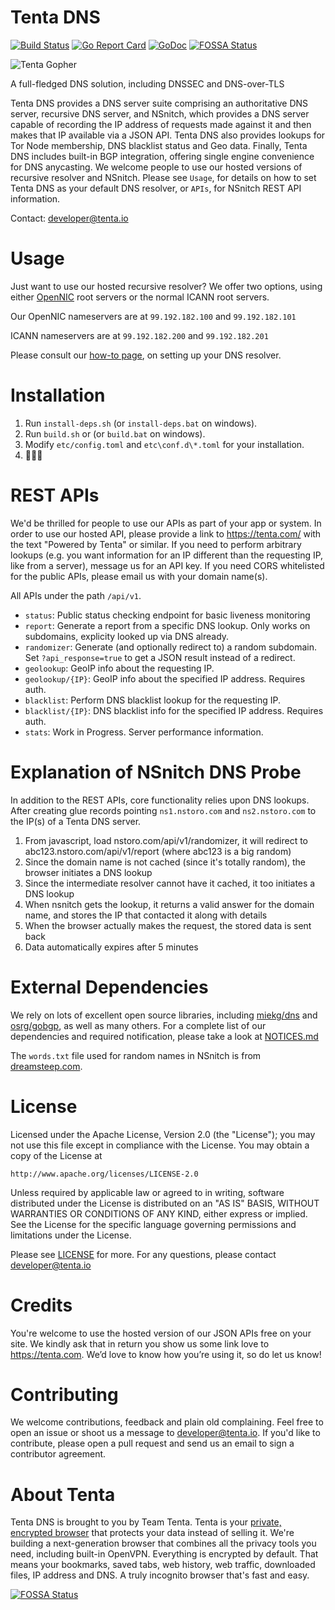 Tenta DNS
=========

[![Build Status](https://travis-ci.org/tenta-browser/tenta-dns.svg?branch=master)](https://travis-ci.org/tenta-browser/tenta-dns)
[![Go Report Card](https://goreportcard.com/badge/github.com/tenta-browser/tenta-dns)](https://goreportcard.com/report/github.com/tenta-browser/tenta-dns)
[![GoDoc](https://godoc.org/github.com/tenta-browser/tenta-dns?status.svg)](https://godoc.org/github.com/tenta-browser/tenta-dns)
[![FOSSA Status](https://app.fossa.io/api/projects/git%2Bgithub.com%2Ftenta-browser%2Ftenta-dns.svg?type=shield)](https://app.fossa.io/projects/git%2Bgithub.com%2Ftenta-browser%2Ftenta-dns?ref=badge_shield)

![Tenta Gopher](logo.png?raw=true "Tenta Gopher")

A full-fledged DNS solution, including DNSSEC and DNS-over-TLS

Tenta DNS provides a DNS server suite comprising an authoritative DNS server, recursive DNS server, and NSnitch,
which provides a DNS server capable of recording the IP address of requests made against
it and then makes that IP available via a JSON API. Tenta DNS also provides lookups for
Tor Node membership, DNS blacklist status and Geo data. Finally, Tenta DNS includes built-in
BGP integration, offering single engine convenience for DNS anycasting. We welcome people to
use our hosted versions of recursive resolver and NSnitch. Please see `Usage`,
for details on how to set Tenta DNS as your default DNS resolver, or `APIs`,
for NSnitch REST API information.

Contact: developer@tenta.io

Usage
=====

Just want to use our hosted recursive resolver? We offer two options, using either [OpenNIC](https://opennic.org)
root servers or the normal ICANN root servers.

Our OpenNIC nameservers are at `99.192.182.100` and `99.192.182.101`

ICANN nameservers are at `99.192.182.200` and `99.192.182.201`

Please consult our [how-to page](https://tenta.com/dns-setup-guides), on setting up your DNS resolver.

Installation
============

1. Run `install-deps.sh` (or `install-deps.bat` on windows).
1. Run `build.sh` or (or `build.bat` on windows).
1. Modify `etc/config.toml` and `etc\conf.d\*.toml` for your installation.
1. 🙈🙉🙊

REST APIs
=========

We'd be thrilled for people to use our APIs as part of your app or system. In order to use our hosted API, please provide
a link to https://tenta.com/ with the text "Powered by Tenta" or similar. If you need to perform arbitrary lookups (e.g.
you want information for an IP different than the requesting IP, like from a server), message us for an API key. If
you need CORS whitelisted for the public APIs, please email us with your domain name(s).

All APIs under the path `/api/v1`.

* `status`: Public status checking endpoint for basic liveness monitoring
* `report`: Generate a report from a specific DNS lookup. Only works on subdomains, explicity looked up via DNS already.
* `randomizer`: Generate (and optionally redirect to) a random subdomain. Set `?api_response=true` to get a JSON result
instead of a redirect.
* `geolookup`: GeoIP info about the requesting IP.
* `geolookup/{IP}`: GeoIP info about the specified IP address. Requires auth.
* `blacklist`: Perform DNS blacklist lookup for the requesting IP.
* `blacklist/{IP}`: DNS blacklist info for the specified IP address. Requires auth.
* `stats`: Work in Progress. Server performance information.

Explanation of NSnitch DNS Probe
================================

In addition to the REST APIs, core functionality relies upon DNS lookups. After creating glue records pointing
`ns1.nstoro.com` and `ns2.nstoro.com` to the IP(s) of a Tenta DNS server.

1. From javascript, load nstoro.com/api/v1/randomizer, it will redirect to abc123.nstoro.com/api/v1/report (where abc123 is a big random)
1. Since the domain name is not cached (since it's totally random), the browser initiates a DNS lookup
1. Since the intermediate resolver cannot have it cached, it too initiates a DNS lookup
1. When nsnitch gets the lookup, it returns a valid answer for the domain name, and stores the IP that contacted it along with details
1. When the browser actually makes the request, the stored data is sent back
1. Data automatically expires after 5 minutes

External Dependencies
=====================

We rely on lots of excellent open source libraries, including [miekg/dns](https://github.com/miekg/dns) and
[osrg/gobgp](https://github.com/osrg/gobgp), as well as many others. For a complete list of our dependencies and required notification,
please take a look at [NOTICES.md](NOTICES.md)

The `words.txt` file used for random names in NSnitch is from [dreamsteep.com](http://diginoodles.com/The_English_Open_Word_List_%28EOWL%29).

License
=======

Licensed under the Apache License, Version 2.0 (the "License");
you may not use this file except in compliance with the License.
You may obtain a copy of the License at

    http://www.apache.org/licenses/LICENSE-2.0

Unless required by applicable law or agreed to in writing, software
distributed under the License is distributed on an "AS IS" BASIS,
WITHOUT WARRANTIES OR CONDITIONS OF ANY KIND, either express or implied.
See the License for the specific language governing permissions and
limitations under the License.

Please see [LICENSE](LICENSE) for more. For any questions, please contact developer@tenta.io

Credits
=======

You're welcome to use the hosted version of our JSON APIs free on your site. We kindly ask that in return you show us some link love to https://tenta.com. We’d love to know how you’re using it, so do let us know!

Contributing
============

We welcome contributions, feedback and plain old complaining. Feel free to open
an issue or shoot us a message to developer@tenta.io. If you'd like to contribute,
please open a pull request and send us an email to sign a contributor agreement.

About Tenta
===========

Tenta DNS is brought to you by Team Tenta. Tenta is your [private, encrypted browser](https://tenta.com) that protects your data instead of selling it. We're building a next-generation browser that combines all the privacy tools you need, including built-in OpenVPN. Everything is encrypted by default. That means your bookmarks, saved tabs, web history, web traffic, downloaded files, IP address and DNS. A truly incognito browser that's fast and easy.


[![FOSSA Status](https://app.fossa.io/api/projects/git%2Bgithub.com%2Ftenta-browser%2Ftenta-dns.svg?type=large)](https://app.fossa.io/projects/git%2Bgithub.com%2Ftenta-browser%2Ftenta-dns?ref=badge_large)